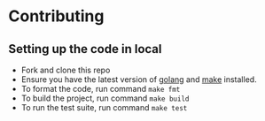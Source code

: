 # Contributing

## Setting up the code in local

- Fork and clone this repo
- Ensure you have the latest version of [golang](https://go.dev/) and [make](https://www.gnu.org/software/make/)
  installed.
- To format the code, run command `make fmt`
- To build the project, run command `make build`
- To run the test suite, run command `make test`
